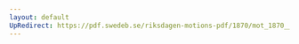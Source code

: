 ```yaml
---
layout: default
UpRedirect: https://pdf.swedeb.se/riksdagen-motions-pdf/1870/mot_1870__fk__00024.pdf
---
```

